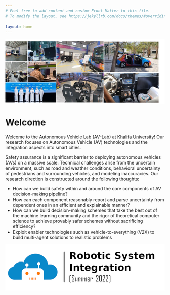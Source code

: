 ```yaml
---
# Feel free to add content and custom Front Matter to this file.
# To modify the layout, see https://jekyllrb.com/docs/themes/#overriding-theme-defaults

layout: home
---
```

![](assets/figs/banner-small.png)
<br>

# Welcome
Welcome to the Autonomous Vehicle Lab (AV-Lab) at [Khalifa University!](https://ku.ac.ae) Our research focuses on Autonomous Vehicle (AV) technologies and the integration aspects into smart cities.

Safety assurance is a significant barrier to deploying autonomous vehicles (AVs) on a massive scale. Technical challenges arise from the uncertain environment, such as road and weather conditions, behavioral uncertainty of pedestrians and surrounding vehicles, and modeling inaccuracies. Our research direction is constructed around the following thoughts:

- How can we build safety within and around the core components of AV decision-making pipeline?
- How can each component reasonably report and parse uncertainty from dependent ones in an efficient and explainable manner?
- How can we build decision-making schemes that take the best out of the machine learning community and the rigor of theoretical computer science to achieve provably safer schemes without sacrificing efficiency?
- Exploit enabler technologies such as vehicle-to-everything (V2X) to build multi-agent solutions to realistic problems



[![](assets/figs/sys-summer-2022.png)](tutorials)
